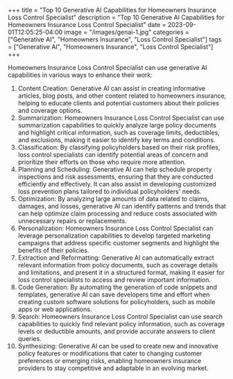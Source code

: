 +++
title = "Top 10 Generative AI Capabilities for Homeowners Insurance Loss Control Specialist"
description = "Top 10 Generative AI Capabilities for Homeowners Insurance Loss Control Specialist"
date = 2023-09-01T12:05:25-04:00
image = "/images/genai-1.jpg"
categories = ["Generative AI", "Homeowners Insurance", "Loss Control Specialist"]
tags = ["Generative AI", "Homeowners Insurance", "Loss Control Specialist"]
+++

Homeowners Insurance Loss Control Specialist can use generative AI capabilities in various ways to enhance their work:

1. Content Creation: Generative AI can assist in creating informative articles, blog posts, and other content related to homeowners insurance, helping to educate clients and potential customers about their policies and coverage options.
2. Summarization: Homeowners Insurance Loss Control Specialist can use summarization capabilities to quickly analyze large policy documents and highlight critical information, such as coverage limits, deductibles, and exclusions, making it easier to identify key terms and conditions.
3. Classification: By classifying policyholders based on their risk profiles, loss control specialists can identify potential areas of concern and prioritize their efforts on those who require more attention.
4. Planning and Scheduling: Generative AI can help schedule property inspections and risk assessments, ensuring that they are conducted efficiently and effectively. It can also assist in developing customized loss prevention plans tailored to individual policyholders' needs.
5. Optimization: By analyzing large amounts of data related to claims, damages, and losses, generative AI can identify patterns and trends that can help optimize claim processing and reduce costs associated with unnecessary repairs or replacements.
6. Personalization: Homeowners Insurance Loss Control Specialist can leverage personalization capabilities to develop targeted marketing campaigns that address specific customer segments and highlight the benefits of their policies.
7. Extraction and Reformatting: Generative AI can automatically extract relevant information from policy documents, such as coverage details and limitations, and present it in a structured format, making it easier for loss control specialists to access and review important information.
8. Code Generation: By automating the generation of code snippets and templates, generative AI can save developers time and effort when creating custom software solutions for policyholders, such as mobile apps or web applications.
9. Search: Homeowners Insurance Loss Control Specialist can use search capabilities to quickly find relevant policy information, such as coverage levels or deductible amounts, and provide accurate answers to client queries.
10. Synthesizing: Generative AI can be used to create new and innovative policy features or modifications that cater to changing customer preferences or emerging risks, enabling homeowners insurance providers to stay competitive and adaptable in an evolving market.